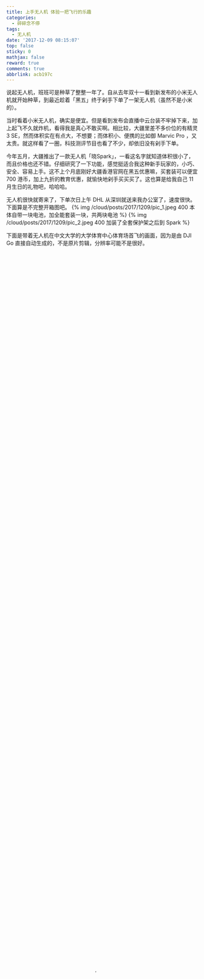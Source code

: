 ```yaml
---
title: 上手无人机 体验一把飞行的乐趣
categories:
  - 碎碎念不停
tags:
  - 无人机
date: '2017-12-09 08:15:07'
top: false
sticky: 0
mathjax: false
reward: true
comments: true
abbrlink: acb197c
---
```

说起无人机，班班可是种草了整整一年了。自从去年双十一看到新发布的小米无人机就开始种草，到最近趁着「黑五」终于剁手下单了一架无人机（虽然不是小米的）。

当时看着小米无人机，确实是便宜。但是看到发布会直播中云台装不牢掉下来，加上起飞不久就炸机，看得我是真心不敢买啊。相比较，大疆里差不多价位的有精灵3 SE，然而体积实在有点大，不想要；而体积小、便携的比如御 Marvic Pro ，又太贵。就这样看了一圈，科技测评节目也看了不少，却依旧没有剁手下单。<!-- more -->

今年五月，大疆推出了一款无人机「晓Spark」，一看这名字就知道体积很小了，而且价格也还不错。仔细研究了一下功能，感觉挺适合我这种新手玩家的，小巧、安全、容易上手。这不上个月底刚好大疆香港官网在黑五优惠嘛，买套装可以便宜 700 港币，加上九折的教育优惠，就愉快地剁手买买买了。这也算是给我自己 11 月生日的礼物吧，哈哈哈。

无人机很快就寄来了，下单次日上午 DHL 从深圳就送来我办公室了，速度很快。下面算是不完整开箱图吧。
{% img /cloud/posts/2017/1209/pic_1.jpeg 400 本体自带一块电池，加全能套装一块，共两块电池 %}
{% img /cloud/posts/2017/1209/pic_2.jpeg 400 加装了全套保护架之后到 Spark %}

下面是带着无人机在中文大学的大学体育中心体育场首飞的画面，因为是由 DJI Go 直接自动生成的，不是原片剪辑，分辨率可能不是很好。
<video src="/cloud/posts/2017/1209/video_1.m4v" poster="/cloud/posts/2017/1209/video_1.png" type="video/m4v" controls="controls" width="90%" height="100%"></video>

下面是生日当天和办公室小伙伴去建筑学院平台上拍的吐露港和我们商学院大楼的视频，同样由 DJI Go 直接自动生成的，不是原片剪辑。
<video src="/cloud/posts/2017/1209/video_2.m4v" poster="/cloud/posts/2017/1209/video_2.png" type="video/m4v" controls="controls" width="90%" height="100%"></video>

拍完上面这个视频后我们就去刚才画面中出现过的那个体育场（崇基书院体育场）附近拍了一会儿，DJI Go 自动生成的小视频感觉还挺不错的。
<video src="/cloud/posts/2017/1209/video_3.m4v" poster="/cloud/posts/2017/1209/video_3.png" type="video/m4v" controls="controls" width="90%" height="100%"></video>
